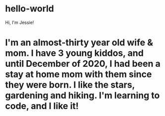 # hello-world
Hi, I'm Jessie!

# I'm an almost-thirty year old wife & mom. I have 3 young kiddos, and until December of 2020, I had been a stay at home mom with them since they were born. I like the stars, gardening and hiking. I'm learning to code, and I like it! 
